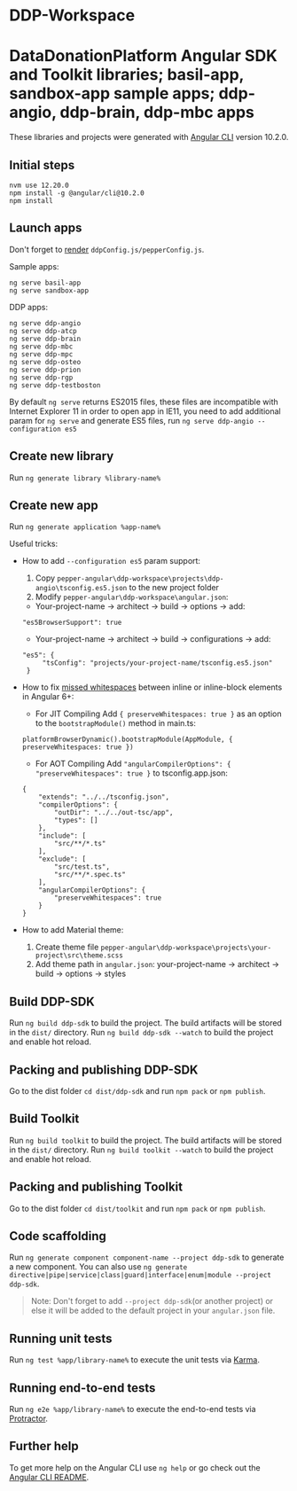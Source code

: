 # DDP-Workspace
# DataDonationPlatform Angular SDK and Toolkit libraries; basil-app, sandbox-app sample apps; ddp-angio, ddp-brain, ddp-mbc apps

These libraries and projects were generated with [Angular CLI](https://github.com/angular/angular-cli) version 10.2.0.

## Initial steps
```
nvm use 12.20.0
npm install -g @angular/cli@10.2.0
npm install
```
## Launch apps

Don't forget to [render](../README.md/#rendering-pepperconfigjs-and-ddpconfigjs-files "rendering config") `ddpConfig.js/pepperConfig.js`.

Sample apps:
```
ng serve basil-app
ng serve sandbox-app
```

DDP apps:
```
ng serve ddp-angio
ng serve ddp-atcp
ng serve ddp-brain
ng serve ddp-mbc
ng serve ddp-mpc
ng serve ddp-osteo
ng serve ddp-prion
ng serve ddp-rgp
ng serve ddp-testboston
```

By default `ng serve` returns ES2015 files, these files are incompatible with Internet Explorer 11 in order to open app in IE11, you need to add additional param for `ng serve` and generate ES5 files, run `ng serve ddp-angio --configuration es5`

## Create new library

Run `ng generate library %library-name%`

## Create new app

Run `ng generate application %app-name%`

Useful tricks:
- How to add `--configuration es5` param support:
	1. Copy `pepper-angular\ddp-workspace\projects\ddp-angio\tsconfig.es5.json` to the new project folder
	2. Modify `pepper-angular\ddp-workspace\angular.json`:
   	- Your-project-name -> architect -> build -> options -> add:
   ```
   "es5BrowserSupport": true
   ```
  	 - Your-project-name -> architect -> build -> configurations -> add:
   ```
   "es5": {
    	"tsConfig": "projects/your-project-name/tsconfig.es5.json"
    }
   ```

- How to fix [missed whitespaces](https://github.com/angular/angular/issues/21049 "missed whitespaces") between inline or inline-block elements in Angular 6+:
	- For JIT Compiling
	Add `{ preserveWhitespaces: true }` as an option to the `bootstrapModule()` method in main.ts:
	```
	platformBrowserDynamic().bootstrapModule(AppModule, { preserveWhitespaces: true })
	```
	- For AOT Compiling
	Add `"angularCompilerOptions": { "preserveWhitespaces": true }` to tsconfig.app.json:
	```
	{
		"extends": "../../tsconfig.json",
		"compilerOptions": {
			"outDir": "../../out-tsc/app",
			"types": []
		},
		"include": [
			"src/**/*.ts"
		],
		"exclude": [
			"src/test.ts",
			"src/**/*.spec.ts"
		],
		"angularCompilerOptions": {
			"preserveWhitespaces": true
		}
	}
	```

- How to add Material theme:
	1. Create theme file `pepper-angular\ddp-workspace\projects\your-project\src\theme.scss`
	2. Add theme path in `angular.json`: your-project-name -> architect -> build -> options -> styles

## Build DDP-SDK

Run `ng build ddp-sdk` to build the project. The build artifacts will be stored in the `dist/` directory.
Run `ng build ddp-sdk --watch` to build the project and enable hot reload. 

## Packing and publishing DDP-SDK

Go to the dist folder `cd dist/ddp-sdk` and run `npm pack` or `npm publish`.

## Build Toolkit

Run `ng build toolkit` to build the project. The build artifacts will be stored in the `dist/` directory.
Run `ng build toolkit --watch` to build the project and enable hot reload. 

## Packing and publishing Toolkit

Go to the dist folder `cd dist/toolkit` and run `npm pack` or `npm publish`.

## Code scaffolding

Run `ng generate component component-name --project ddp-sdk` to generate a new component. You can also use `ng generate directive|pipe|service|class|guard|interface|enum|module --project ddp-sdk`.
> Note: Don't forget to add `--project ddp-sdk`(or another project) or else it will be added to the default project in your `angular.json` file. 

## Running unit tests

Run `ng test %app/library-name%` to execute the unit tests via [Karma](https://karma-runner.github.io).

## Running end-to-end tests

Run `ng e2e %app/library-name%` to execute the end-to-end tests via [Protractor](http://www.protractortest.org/).

## Further help

To get more help on the Angular CLI use `ng help` or go check out the [Angular CLI README](https://github.com/angular/angular-cli/blob/master/README.md).

